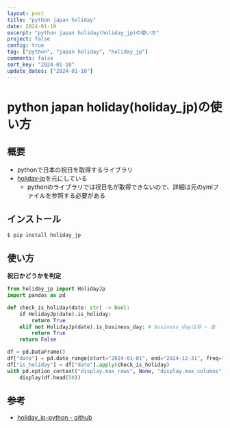 ```yaml
---
layout: post
title: "python japan holiday"
date: 2024-01-10
excerpt: "python japan holiday(holiday_jp)の使い方"
project: false
config: true
tag: ["python", "japan holiday", "holiday_jp"]
comments: false
sort_key: "2024-01-10"
update_dates: ["2024-01-10"]
---
```


# python japan holiday(holiday_jp)の使い方

## 概要
 - pythonで日本の祝日を取得するライブラリ
 - [holiday-jp](https://github.com/holiday-jp/holiday_jp/blob/master/holidays.yml)を元にしている
   - pythonのライブラリでは祝日名が取得できないので、詳細は元のymlファイルを参照する必要がある
 
## インストール

```console
$ pip install holiday_jp
```

## 使い方

**祝日かどうかを判定**
```python
from holiday_jp import HolidayJp
import pandas as pd

def check_is_holiday(date: str) -> bool:
    if HolidayJp(date).is_holiday:
        return True
    elif not HolidayJp(date).is_business_day: # business_dayは月 ~ 金
        return True
    return False

df = pd.DataFrame()
df["date"] = pd.date_range(start="2024-01-01", end="2024-12-31", freq="D")
df["is_holiday"] = df["date"].apply(check_is_holiday)
with pd.option_context("display.max_rows", None, "display.max_columns", None):
    display(df.head(50))
```

## 参考
 - [holiday_jp-python - github](https://github.com/holiday-jp/holiday_jp-python/)

